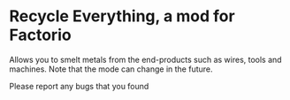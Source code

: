 # Recycle Everything, a mod for Factorio
Allows you to smelt metals from the end-products such as wires, tools and machines.
Note that the mode can change in the future.

Please report any bugs that you found